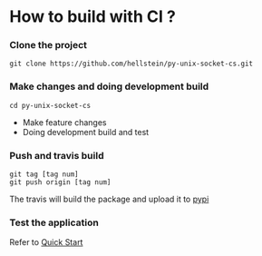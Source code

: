 # How to build with CI ?

### Clone the project
```
git clone https://github.com/hellstein/py-unix-socket-cs.git
```

### Make changes and doing development build
```
cd py-unix-socket-cs
```
* Make feature changes
* Doing development build and test

### Push and travis build
```
git tag [tag num]
git push origin [tag num]
```
The travis will build the package and upload it to [pypi](https://pypi.org/project/unixsocketcs/#history)

### Test the application
Refer to [Quick Start](../qs/deployment.md)

